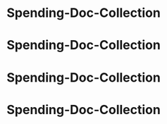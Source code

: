 # Spending-Doc-Collection
# Spending-Doc-Collection
# Spending-Doc-Collection
# Spending-Doc-Collection
